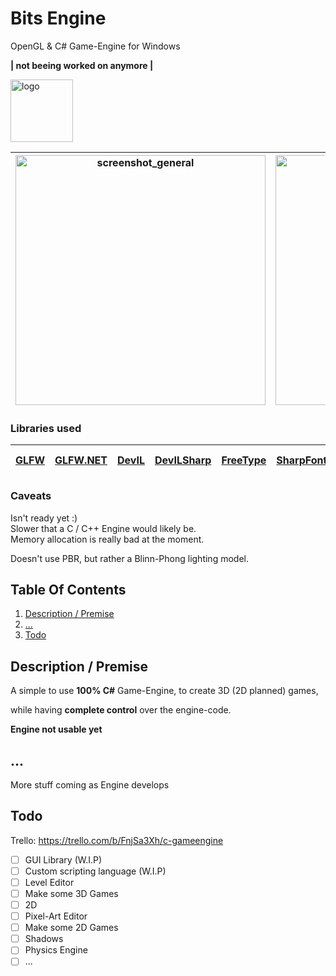 # Bits Engine
OpenGL &amp; C# Game-Engine for Windows

**| not beeing worked on anymore |**

<img src="https://github.com/phil-stein/Bits_Engine/blob/main/Bits_Engine/Bits_Engine-Logo_v08_512px.png" alt="logo" width="100">

|<img src="https://github.com/phil-stein/Bits_Engine/blob/main/Screenshots/TestEnvironment_01.png" alt="screenshot_general" width="400">| <img src="https://github.com/phil-stein/Bits_Engine/blob/main/Screenshots/TestEnvironment_01_Wireframe.png" alt="screenshot_general" width="400"> |
|---|---|


### Libraries used
|[GLFW](https://www.glfw.org)|[GLFW.NET](https://github.com/ForeverZer0/glfw-net)|[DevIL](http://openil.sourceforge.net/)|[DevILSharp](https://www.nuget.org/packages/DevILSharp/)|[FreeType](https://www.freetype.org/)|[SharpFont](https://github.com/Robmaister/SharpFont)| [FastNoise Lite](https://github.com/Auburn/FastNoise)
|---|---|---|---|---|---|---|

### Caveats
Isn't ready yet :) <br>
Slower that a C / C++ Engine would likely be. <br>
Memory allocation is really bad at the moment. <br>

Doesn't use PBR, but rather a Blinn-Phong lighting model. <br>

## Table Of Contents

1. [Description / Premise](https://github.com/phil-stein/Bits_Engine#description--premise)
2. [...](https://github.com/phil-stein/Bits_Engine#)
3. [Todo](https://github.com/phil-stein/Bits_Engine#todo)

## Description / Premise
A simple to use **100% C#** Game-Engine, to create 3D (2D planned) games, 

while having **complete control** over the engine-code.

**Engine not usable yet**

## ...
More stuff coming as Engine develops

## Todo
Trello: https://trello.com/b/FnjSa3Xh/c-gameengine
 - [ ] GUI Library (W.I.P)
 - [ ] Custom scripting language (W.I.P)
 - [ ] Level Editor
 - [ ] Make some 3D Games 
 - [ ] 2D
 - [ ] Pixel-Art Editor
 - [ ] Make some 2D Games
 - [ ] Shadows
 - [ ] Physics Engine
 - [ ] ...
